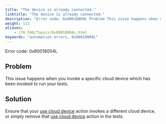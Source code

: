 ```yaml
--- 
title: "The device is already connected."
linktitle: "The device is already connected."
description: "Error code: 0x80018004L Problem This issue happens when you invoke a specific cloud device which has been invoked to run your tests. Solution Ensure that your use cloud device action invokes a ..."
weight: 113
aliases: 
    - /TA_FAQ/Topics/0x80018004L.html
keywords: "automation errors, 0x80018004L"
---
```


Error code: 0x80018004L

## Problem  

This issue happens when you invoke a specific cloud device which has been invoked to run your tests.

## Solution  

Ensure that your [use cloud device](/automation-guide/action-based-testing-language/built-in-actions/system-actions/device/use-cloud-device) action invokes a different cloud device, or simply remove that [use cloud device](/automation-guide/action-based-testing-language/built-in-actions/system-actions/device/use-cloud-device) action in the tests.



